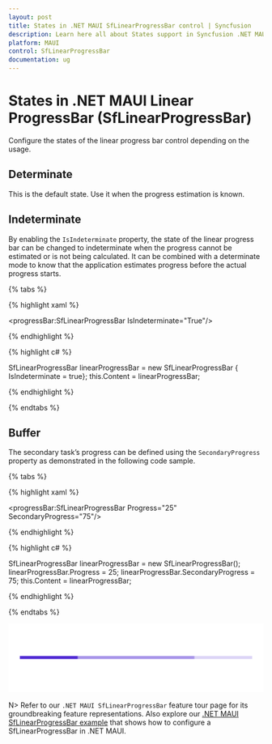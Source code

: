 ```yaml
---
layout: post
title: States in .NET MAUI SfLinearProgressBar control | Syncfusion
description: Learn here all about States support in Syncfusion .NET MAUI SfLinearProgressBar (Progress Bar) control and more.
platform: MAUI
control: SfLinearProgressBar
documentation: ug
---
```


# States in .NET MAUI Linear ProgressBar (SfLinearProgressBar)

Configure the states of the linear progress bar control depending on the usage.

## Determinate

This is the default state. Use it when the progress estimation is known.

## Indeterminate

By enabling the `IsIndeterminate` property, the state of the linear progress bar can be changed to indeterminate when the progress cannot be estimated or is not being calculated. It can be combined with a determinate mode to know that the application estimates progress before the actual progress starts.

{% tabs %} 

{% highlight xaml %} 

<progressBar:SfLinearProgressBar IsIndeterminate="True"/>

{% endhighlight %}

{% highlight c# %}

SfLinearProgressBar linearProgressBar = new SfLinearProgressBar { IsIndeterminate = true};
this.Content = linearProgressBar;

{% endhighlight %}

{% endtabs %} 

## Buffer

The secondary task’s progress can be defined using the `SecondaryProgress` property as demonstrated in the following code sample.

{% tabs %} 

{% highlight xaml %} 

<progressBar:SfLinearProgressBar Progress="25" 
                                 SecondaryProgress="75"/>

{% endhighlight %}

{% highlight c# %}

SfLinearProgressBar linearProgressBar = new SfLinearProgressBar();
linearProgressBar.Progress = 25;
linearProgressBar.SecondaryProgress = 75;
this.Content = linearProgressBar;

{% endhighlight %}

{% endtabs %} 

![.NET MAUI ProgressBar with buffer](images\states\buffer.png)

N> Refer to our `.NET MAUI SfLinearProgressBar` feature tour page for its groundbreaking feature representations. Also explore our [.NET MAUI SfLinearProgressBar example](https://github.com/syncfusion/maui-demos/) that shows how to configure a SfLinearProgressBar in .NET MAUI.